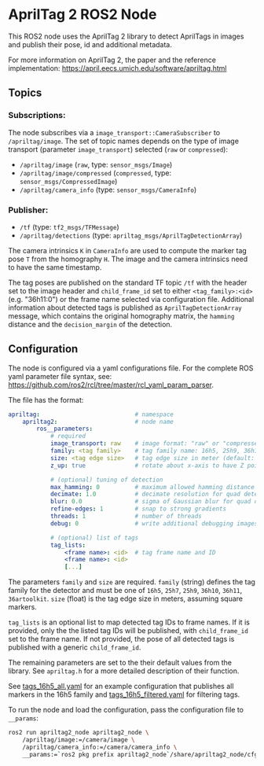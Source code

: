 # AprilTag 2 ROS2 Node

This ROS2 node uses the AprilTag 2 library to detect AprilTags in images and publish their pose, id and additional metadata.

For more information on AprilTag 2, the paper and the reference implementation: https://april.eecs.umich.edu/software/apriltag.html

## Topics

### Subscriptions:
The node subscribes via a `image_transport::CameraSubscriber` to `/apriltag/image`. The set of topic names depends on the type of image transport (parameter `image_transport`) selected (`raw` or `compressed`):
- `/apriltag/image` (`raw`, type: `sensor_msgs/Image`)
- `/apriltag/image/compressed` (`compressed`, type: `sensor_msgs/CompressedImage`)
- `/apriltag/camera_info` (type: `sensor_msgs/CameraInfo`)

### Publisher:
- `/tf` (type: `tf2_msgs/TFMessage`)
- `/apriltag/detections` (type: `apriltag_msgs/AprilTagDetectionArray`)

The camera intrinsics `K` in `CameraInfo` are used to compute the marker tag pose `T` from the homography `H`. The image and the camera intrinsics need to have the same timestamp.

The tag poses are published on the standard TF topic `/tf` with the header set to the image header and `child_frame_id` set to either `<tag_family>:<id>` (e.g. "36h11:0") or the frame name selected via configuration file. Additional information about detected tags is published as `AprilTagDetectionArray` message, which contains the original homography  matrix, the `hamming` distance and the `decision_margin` of the detection.

## Configuration

The node is configured via a yaml configurations file. For the complete ROS yaml parameter file syntax, see: https://github.com/ros2/rcl/tree/master/rcl_yaml_param_parser.

The file has the format:
```YAML
apriltag:                           # namespace
    apriltag2:                      # node name
        ros__parameters:
            # required
            image_transport: raw    # image format: "raw" or "compressed" (default: raw)
            family: <tag family>    # tag family name: 16h5, 25h9, 36h11 (default: 36h11)
            size: <tag edge size>   # tag edge size in meter (default: 2.0)
            z_up: true              # rotate about x-axis to have Z pointing upwards (default: false)

            # (optional) tuning of detection
            max_hamming: 0          # maximum allowed hamming distance (corrected bits)
            decimate: 1.0           # decimate resolution for quad detection
            blur: 0.0               # sigma of Gaussian blur for quad detection
            refine-edges: 1         # snap to strong gradients
            threads: 1              # number of threads
            debug: 0                # write additional debugging images to current working directory

            # (optional) list of tags
            tag_lists:
                <frame name>: <id>  # tag frame name and ID
                <frame name>: <id>
                [...]
```

The parameters `family` and `size` are required. `family` (string) defines the tag family for the detector and must be one of `16h5`, `25h7`, `25h9`, `36h10`, `36h11`, `36artoolkit`. `size` (float) is the tag edge size in meters, assuming square markers.

`tag_lists` is an optional list to map detected tag IDs to frame names. If it is provided, only the the listed tag IDs will be published, with `child_frame_id` set to the frame name. If not provided, the pose of all detected tags is published with a generic `child_frame_id`.

The remaining parameters are set to the their default values from the library. See `apriltag.h` for a more detailed description of their function.

See [tags_16h5_all.yaml](node/cfg/tags_16h5_all.yaml) for an example configuration that publishes all markers in the 16h5 family and [tags_16h5_filtered.yaml](node/cfg/tags_16h5_filtered.yaml) for filtering tags.

To run the node and load the configuration, pass the configuration file to `__params`:
```bash
ros2 run apriltag2_node apriltag2_node \
    /apriltag/image:=/camera/image \
    /apriltag/camera_info:=/camera/camera_info \
    __params:=`ros2 pkg prefix apriltag2_node`/share/apriltag2_node/cfg/tags_16h5_all.yaml
```